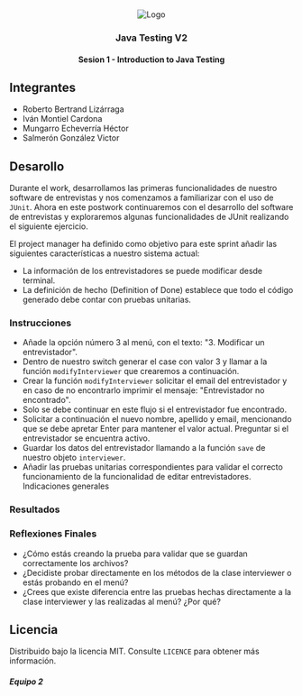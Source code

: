 <!-- PROJECT LOGO -->
<br />
<p align="center">
  <a>
    <img src="https://upload.wikimedia.org/wikipedia/commons/4/43/Cognizant_logo_2022.svg" alt="Logo">
  </a>

<h3 align="center">Java Testing V2</h3>
<h4 align="center">Sesion 1 - Introduction to Java Testing</h4>

## Integrantes

* Roberto Bertrand Lizárraga
* Iván Montiel Cardona
* Mungarro Echeverría Héctor
* Salmerón González Victor

## Desarollo
Durante el work, desarrollamos las primeras funcionalidades de nuestro software de entrevistas y nos comenzamos a familiarizar con el uso de `JUnit`. Ahora en este postwork continuaremos con el desarrollo del software de entrevistas y exploraremos algunas funcionalidades de JUnit realizando el siguiente ejercicio.

El project manager ha definido como objetivo para este sprint añadir las siguientes características a nuestro sistema actual:

* La información de los entrevistadores se puede modificar desde terminal.
* La definición de hecho (Definition of Done) establece que todo el código generado debe contar con pruebas unitarias.

### Instrucciones

* Añade la opción número 3 al menú, con el texto: "3. Modificar un entrevistador".
* Dentro de nuestro switch generar el case con valor 3 y llamar a la función `modifyInterviewer` que crearemos a continuación.
* Crear la función `modifyInterviewer` solicitar el email del entrevistador y en caso de no encontrarlo imprimir el mensaje: "Entrevistador no encontrado".
* Solo se debe continuar en este flujo si el entrevistador fue encontrado.
* Solicitar a continuación el nuevo nombre, apellido y email, mencionando que se debe apretar Enter para mantener el valor actual. Preguntar si el entrevistador se encuentra activo.
* Guardar los datos del entrevistador llamando a la función `save` de nuestro objeto `interviewer`.
* Añadir las pruebas unitarias correspondientes para validar el correcto funcionamiento de la funcionalidad de editar entrevistadores.
Indicaciones generales

### Resultados

### Reflexiones Finales

* ¿Cómo estás creando la prueba para validar que se guardan correctamente los archivos?
* ¿Decidiste probar directamente en los métodos de la clase interviewer o estás probando en el menú?
* ¿Crees que existe diferencia entre las pruebas hechas directamente a la clase interviewer y las realizadas al menú? ¿Por qué?

## Licencia
Distribuido bajo la licencia MIT. Consulte `LICENCE` para obtener más información.

##### Equipo 2